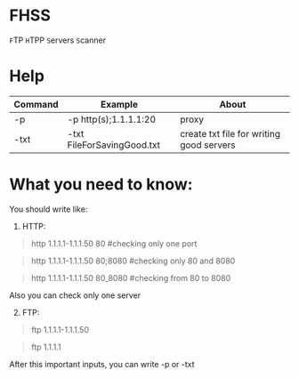 # FHSS
`F`TP `H`TPP `S`ervers `S`canner
# Help
Command|Example                    |About
-------|---------------------------|------
-p     |-p http(s);1.1.1.1:20      |proxy
-txt   |-txt FileForSavingGood.txt |create txt file for writing good servers
# What you need to know:
You should write like:
1. HTTP:
>http 1.1.1.1-1.1.1.50 80  #checking only one port

>http 1.1.1.1-1.1.1.50 80;8080  #checking only 80 and 8080

>http 1.1.1.1-1.1.1.50 80_8080  #checking from 80 to 8080

Also you can check only one server

2. FTP:
>ftp 1.1.1.1-1.1.1.50

>ftp 1.1.1.1

After this important inputs, you can write -p or -txt
